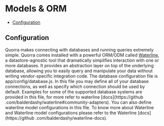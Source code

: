 # Models & ORM

 - [Configuration](#configuration)

## Configuration

Quorra makes connecting with databases and running queries extremely simple. Quorra comes installed with a powerful
ORM/ODM called [Waterline](https://github.com/balderdashy/waterline), a datastore-agnostic tool that dramatically
simplifies interaction with one or more databases. It provides an abstraction layer on top of the underlying
database, allowing you to easily query and manipulate your data without writing vendor-specific integration code.
The database configuration file is app/config/database.js. In this file you may define all of your database connections,
as well as specify which connection should be used by default. Examples for some of the supported database systems
are provided in this file, for more refer to waterline [docs](https://github
.com/balderdashy/waterline#community-adapters). You can also define waterline model configurations in this file. To
know more about Waterline and Waterline model configurations please refer to the Waterline [docs](https://github
.com/balderdashy/waterline-docs).